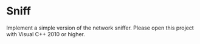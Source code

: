 # Sniff
Implement a simple version of the network sniffer.
Please open this project with Visual C++ 2010 or higher.
